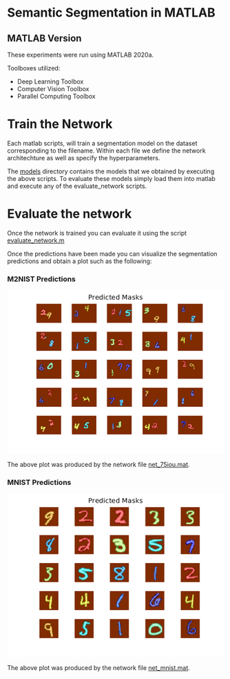 # Semantic Segmentation in MATLAB 

## MATLAB Version
These experiments were run using MATLAB 2020a. 

Toolboxes utilized:
- Deep Learning Toolbox
- Computer Vision Toolbox
- Parallel Computing Toolbox

# Train the Network

Each matlab scripts, will train a segmentation model on the dataset corresponding to the filename. Within each file we define the network architechture as well as specify the hyperparameters.

The [models](models) directory contains the models that we obtained by executing the above scripts. To evaluate these models simply load them into matlab and execute any of the evaluate_network scripts.

# Evaluate the network 

Once the network is trained you can evaluate it using the script [evaluate_network.m](evaluate_network.m) 

Once the predictions have been made you can visualize the segmentation predictions and obtain a plot such as the following:

### M2NIST Predictions 
![Network Predictions](./readme_images/net75iou_predicted.png "Network Predictions")

The above plot was produced by the network file [net_75iou.mat](./models/net_75iou.mat).

### MNIST Predictions 
![Network Predictions](./readme_images/mnist.png "Network Predictions")

The above plot was produced by the network file [net_mnist.mat](./models/net_mnist.mat).



